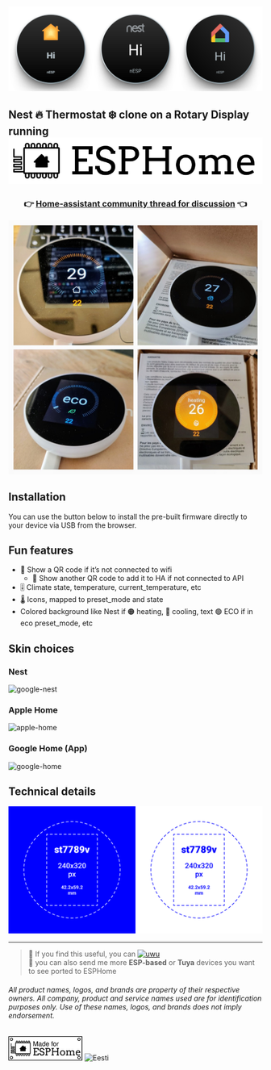 <link rel="stylesheet" href="https://veli.ee/esphome/style.css">
<style>
	.markdown-body{
		border:0 !important;
	}
</style>

![pic](images/header.svg)

## Nest 🔥 Thermostat ❄️ clone on a Rotary Display running [![ESPHome](logos/esphome-logo.svg)](https://esphome.io/)

<center> 
	<h3> 👉 <a href="https://community.home-assistant.io/t/esphome-nest-thermostat-clone-on-cheap-rotary-display/">Home-assistant community thread for discussion</a> 👈</h3>
</center>

![pic](images/pic.jpeg)

## Installation

You can use the button below to install the pre-built firmware directly to your device via USB from the browser.

<esp-web-install-button manifest="./manifest.json"></esp-web-install-button>
<script type="module" src="https://unpkg.com/esp-web-tools@9.1.0/dist/web/install-button.js?module"></script>

## Fun features
* 🛜 Show a QR code if it’s not connected to wifi
	- 📲 Show another QR code to add it to HA if not connected to API
* 🎚️ Climate state, temperature, current_temperature, etc
* 🌡 Icons, mapped to preset_mode and state
* Colored background like Nest if 🟠 heating, 🔵 cooling, text 🟢 ECO if in eco preset_mode, etc

## Skin choices
### Nest
![google-nest](images/google-nest.png)

### Apple Home
![apple-home](images/apple-home.png)

### Google Home (App)
![google-home](images/google-home.png)

## Technical details

![tech](images/tech.png)

_________________

> 💖 If you find this useful, you can [![uwu](https://img.shields.io/github/sponsors/velijv?logo=githubsponsors&label=sponsor%20🫠%20me&style=flat-square&labelColor=rgba(0,0,0,0)&color=rgba(234,74,170,0.5) "for jsut 1 doolar you can lead a por man to fish")](https://github.com/sponsors/velijv) <br>
>  🤝 you can also send me more **ESP-based** or **Tuya** devices you want to see ported to ESPHome

###### All product names, logos, and brands are property of their respective owners. All company, product and service names used are for identification purposes only. Use of these names, logos, and brands does not imply endorsement.

<img alt="ESPHome" src="logos/made-for-esphome.svg" height="48">
<img src="https://veli.ee/northeast/logo?t=coded+in&c=808080&b=03A9F4&t2=%20📟" height="48" alt="Eesti">